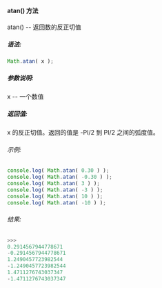 #### atan() 方法

  atan() -- 返回数的反正切值

##### 语法:

  ```javascript
  Math.atan( x );
  ```

##### 参数说明:

  x -- 一个数值
  
##### 返回值:

  x 的反正切值。返回的值是 -PI/2 到 PI/2 之间的弧度值。
   
###### 示例:

  ```javascript
  console.log( Math.atan( 0.30 ) );
  console.log( Math.atan( -0.30 ) );
  console.log( Math.atan( 3 ) );
  console.log( Math.atan( -3 ) );
  console.log( Math.atan( 10 ) );
  console.log( Math.atan( -10 ) );
  ```

###### 结果:

  ```javascript
  >>>
  0.2914567944778671
  -0.2914567944778671
  1.2490457723982544
  -1.2490457723982544
  1.4711276743037347
  -1.4711276743037347
  ```
